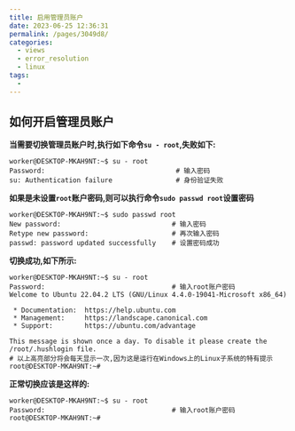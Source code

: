 ```yaml
---
title: 启用管理员账户
date: 2023-06-25 12:36:31
permalink: /pages/3049d8/
categories:
  - views
  - error_resolution
  - linux
tags:
  -
---
```


## 如何开启管理员账户

**当需要切换管理员账户时,执行如下命令`su - root`,失败如下:**

```shell
worker@DESKTOP-MKAH9NT:~$ su - root
Password:                                 # 输入密码
su: Authentication failure                # 身份验证失败
```

**如果是未设置`root`账户密码,则可以执行命令`sudo passwd root`设置密码**

```shell
worker@DESKTOP-MKAH9NT:~$ sudo passwd root
New password:                            # 输入密码
Retype new password:                     # 再次输入密码
passwd: password updated successfully    # 设置密码成功
```

**切换成功,如下所示:**

```shell{3-10}
worker@DESKTOP-MKAH9NT:~$ su - root
Password:                                # 输入root账户密码
Welcome to Ubuntu 22.04.2 LTS (GNU/Linux 4.4.0-19041-Microsoft x86_64)

 * Documentation:  https://help.ubuntu.com
 * Management:     https://landscape.canonical.com
 * Support:        https://ubuntu.com/advantage

This message is shown once a day. To disable it please create the
/root/.hushlogin file.
# 以上高亮部分将会每天显示一次,因为这是运行在Windows上的Linux子系统的特有提示
root@DESKTOP-MKAH9NT:~#
```

**正常切换应该是这样的:**

```shell
worker@DESKTOP-MKAH9NT:~$ su - root
Password:                                # 输入root账户密码
root@DESKTOP-MKAH9NT:~#
```
